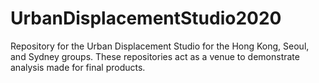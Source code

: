 # UrbanDisplacementStudio2020
Repository for the Urban Displacement Studio for the Hong Kong, Seoul, and Sydney groups. These repositories act as a venue to demonstrate analysis made for final products.
